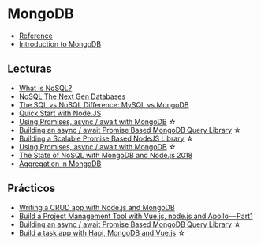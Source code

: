 # MongoDB

- [Reference](https://docs.mongodb.com/manual/reference/)
- [Introduction to MongoDB](https://docs.mongodb.com/manual/introduction/)


## Lecturas

- [What is NoSQL?](https://www.mongodb.com/nosql-explained)
- [NoSQL The Next Gen Databases](https://medium.com/cosc/nosql-the-next-gen-databases-97d9f49895b8)
- [The SQL vs NoSQL Difference: MySQL vs MongoDB](https://medium.com/xplenty-blog/the-sql-vs-nosql-difference-mysql-vs-mongodb-32c9980e67b2)
- [Quick Start with Node.JS](http://mongodb.github.io/node-mongodb-native/2.2/quick-start/quick-start/)
- [Using Promises, async / await with MongoDB](https://medium.com/@rossbulat/using-promises-async-await-with-mongodb-613ed8243900) ☆
- [Building an async / await Promise Based MongoDB Query Library](https://medium.com/@rossbulat/building-an-async-await-promise-based-mongodb-query-library-7312003b0cf4) ☆
- [Building a Scalable Promise Based NodeJS Library](https://medium.com/@rossbulat/building-a-scalable-promise-based-nodejs-library-for-your-apps-cf669de03bfb) ☆
- [Using Promises, async / await with MongoDB](https://medium.com/@rossbulat/using-promises-async-await-with-mongodb-613ed8243900) ☆
- [The State of NoSQL with MongoDB and Node.js 2018](https://blog.bitsrc.io/the-state-of-nosql-with-mongodb-and-node-js-2018-690588c03650)
- [Aggregation in MongoDB](https://medium.com/@vsvaibhav2016/aggregation-in-mongodb-4f638df0add0)

## Prácticos

- [Writing a CRUD app with Node.js and MongoDB](https://codeburst.io/writing-a-crud-app-with-node-js-and-mongodb-e0827cbbdafb)
- [Build a Project Management Tool with Vue.js, node.js and Apollo — Part1](https://medium.com/@kenzotakahashi2/build-a-project-management-software-with-vue-js-and-apollo-part1-d12ee75a7641)
- [Building an async / await Promise Based MongoDB Query Library](https://medium.com/@rossbulat/building-an-async-await-promise-based-mongodb-query-library-7312003b0cf4) ☆
- [Build a task app with Hapi, MongoDB and Vue.js](https://medium.com/employbl/build-a-task-app-with-hapi-mongodb-and-vue-js-dc05c1bb8778) ☆
